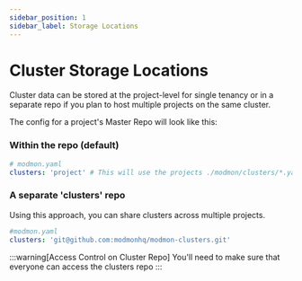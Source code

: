 ```yaml
---
sidebar_position: 1
sidebar_label: Storage Locations
---
```


# Cluster Storage Locations
 
Cluster data can be stored at the project-level for single tenancy or in a separate repo if you plan to host multiple projects on the same cluster.

The config for a project's Master Repo will look like this:

### Within the repo (default)
```yaml
# modmon.yaml
clusters: 'project' # This will use the projects ./modmon/clusters/*.yaml
```

### A separate 'clusters' repo

Using this approach, you can share clusters across multiple projects.

```yaml
#modmon.yaml
clusters: 'git@github.com:modmonhq/modmon-clusters.git'
```

:::warning[Access Control on Cluster Repo]
You'll need to make sure that everyone can access the clusters repo
:::
